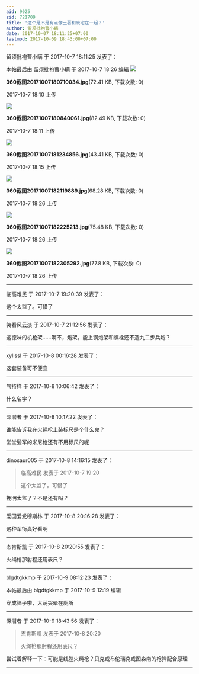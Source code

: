 ```yaml
---
aid: 9025
zid: 721709
title: '这个是不是有点像土著和废宅在一起？'
author: 留须批袍曹小瞒
date: 2017-10-07 18:11:25+07:00
lastmod: 2017-10-09 18:43:00+07:00
---
```


留须批袍曹小瞒 于 2017-10-7 18:11:25 发表了：

本帖最后由 留须批袍曹小瞒 于 2017-10-7 18:26 编辑 ![](https://cdn.jsdelivr.net/gh/lzjluzijie/beichao@main/img/181055np4rp4rmram3r4yh.jpg)



**360截图20171007180710034.jpg**(72.41 KB, 下载次数: 0)



2017-10-7 18:10 上传



![](https://cdn.jsdelivr.net/gh/lzjluzijie/beichao@main/img/181122z4smf8r07ly8lz22.jpg)



**360截图20171007180840061.jpg**(82.49 KB, 下载次数: 0)



2017-10-7 18:11 上传



![](https://cdn.jsdelivr.net/gh/lzjluzijie/beichao@main/img/181531fzg8xw77xgsifsxz.jpg)



**360截图20171007181234856.jpg**(43.41 KB, 下载次数: 0)



2017-10-7 18:15 上传



![](https://cdn.jsdelivr.net/gh/lzjluzijie/beichao@main/img/182612e2n2iphndp9sundi.jpg)



**360截图20171007182119889.jpg**(68.28 KB, 下载次数: 0)



2017-10-7 18:26 上传



![](https://cdn.jsdelivr.net/gh/lzjluzijie/beichao@main/img/182613k4xr0z38jeli8pip.jpg)



**360截图20171007182225213.jpg**(75.48 KB, 下载次数: 0)



2017-10-7 18:26 上传



![](https://cdn.jsdelivr.net/gh/lzjluzijie/beichao@main/img/182614h8734ppakt38jpje.jpg)



**360截图20171007182305292.jpg**(77.8 KB, 下载次数: 0)



2017-10-7 18:26 上传

---------

临高难民 于 2017-10-7 19:20:39 发表了：

这个太监了。可惜了

---------

笑看风云淡 于 2017-10-7 21:12:56 发表了：

这德味的机枪架……啊不，炮架。能上钢炮架和螺栓还不造九二步兵炮？

---------

xyllssl 于 2017-10-8 00:16:28 发表了：

这套装备可不便宜

---------

气持样 于 2017-10-8 10:06:42 发表了：

什么名字？

---------

深潜者 于 2017-10-8 10:17:22 发表了：

谁能告诉我在火绳枪上装标尺是个什么鬼？

堂堂髪军的米尼枪还有不用标尺的呢

---------

dinosaur005 于 2017-10-8 14:16:15 发表了：

> 临高难民 发表于 2017-10-7 19:20
> 
> 这个太监了。可惜了



挽明太监了？不是还有吗？

---------

爱国爱党穆斯林 于 2017-10-8 20:16:28 发表了：

这种军衔真好看啊

---------

杰肯斯凯 于 2017-10-8 20:20:55 发表了：

火绳枪那射程还用表尺？

---------

blgdtgkkmp 于 2017-10-9 08:12:23 发表了：

本帖最后由 blgdtgkkmp 于 2017-10-9 12:19 编辑 

穿成筛子啦，大萌哭晕在厕所

---------

深潜者 于 2017-10-9 18:43:56 发表了：

> 杰肯斯凯 发表于 2017-10-8 20:20
> 
> 火绳枪那射程还用表尺？



尝试着解释一下：可能是线膛火绳枪？贝克或布伦瑞克或图森南的枪弹配合原理

---------

